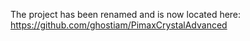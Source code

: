 The project has been renamed and is now located here: https://github.com/ghostiam/PimaxCrystalAdvanced
